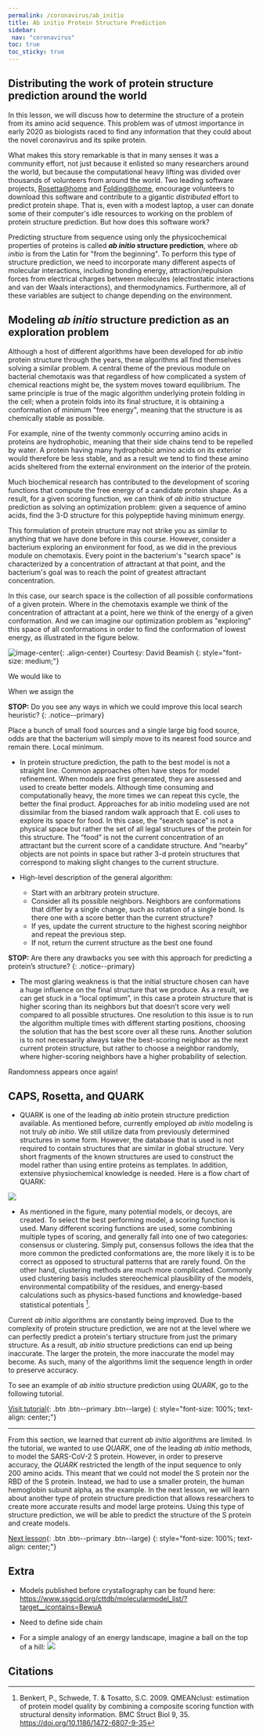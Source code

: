 ```yaml
---
permalink: /coronavirus/ab_initio
title: Ab initio Protein Structure Prediction
sidebar:
 nav: "coronavirus"
toc: true
toc_sticky: true
---
```


## Distributing the work of protein structure prediction around the world

In this lesson, we will discuss how to determine the structure of a protein from its amino acid sequence. This problem was of utmost importance in early 2020 as biologists raced to find any information that they could about the novel coronavirus and its spike protein.

What makes this story remarkable is that in many senses it was a community effort, not just because it enlisted so many researchers around the world, but because the computational heavy lifting was divided over thousands of volunteers from around the world. Two leading software projects, [Rosetta@home](https://boinc.bakerlab.org) and [Folding@home](https://foldingathome.org), encourage volunteers to download this software and contribute to a gigantic *distributed* effort to predict protein shape. That is, even with a modest laptop, a user can donate some of their computer's idle resources to working on the problem of protein structure prediction. But how does this software work?

Predicting structure from sequence using only the physicochemical properties of proteins is called <b><em>ab initio</em> structure prediction</b>, where *ab initio* is from the Latin for "from the beginning". To perform this type of structure prediction, we need to incorporate many different aspects of molecular interactions, including bonding energy, attraction/repulsion forces from electrical charges between molecules (electrostatic interactions and van der Waals interactions), and thermodynamics. Furthermore, all of these variables are subject to change depending on the environment.

## Modeling *ab initio* structure prediction as an exploration problem

Although a host of different algorithms have been developed for *ab initio* protein structure through the years, these algorithms all find themselves solving a similar problem. A central theme of the previous module on bacterial chemotaxis was that regardless of how complicated a system of chemical reactions might be, the system moves toward equilibrium. The same principle is true of the magic algorithm underlying protein folding in the cell; when a protein folds into its final structure, it is obtaining a conformation of minimum "free energy", meaning that the structure is as chemically stable as possible.

For example, nine of the twenty commonly occurring amino acids in proteins are hydrophobic, meaning that their side chains tend to be repelled by water. A protein having many hydrophobic amino acids on its exterior would therefore be less stable, and as a result we tend to find these amino acids sheltered from the external environment on the interior of the protein.

Much biochemical research has contributed to the development of scoring functions that compute the free energy of a candidate protein shape. As a result, for a given scoring function, we can think of *ab initio* structure prediction as solving an optimization problem: given a sequence of amino acids, find the 3-D structure for this polypeptide having minimum energy.

This formulation of protein structure may not strike you as similar to anything that we have done before in this course. However, consider a bacterium exploring an environment for food, as we did in the previous module on chemotaxis. Every point in the bacterium's "search space" is characterized by a concentration of attractant at that point, and the bacterium's goal was to reach the point of greatest attractant concentration.

In this case, our search space is the collection of all possible conformations of a given protein. Where in the chemotaxis example we think of the concentration of attractant at a point, here we think of the energy of a given conformation. And we can imagine our optimization problem as "exploring" this space of all conformations in order to find the conformation of lowest energy, as illustrated in the figure below.

![image-center](../assets/images/energy_landscape.png){: .align-center}
Courtesy: David Beamish
{: style="font-size: medium;"}



We would like to

When we assign the

**STOP:** Do you see any ways in which we could improve this local search heuristic?
{: .notice--primary}





Place a bunch of small food sources and a single large big food source, odds are that the bacterium will simply move to its nearest food source and remain there. Local minimum.



* In protein structure prediction, the path to the best model is not a straight line. Common approaches often have steps for model refinement. When models are first generated, they are assessed and used to create better models. Although time consuming and computationally heavy, the more times we can repeat this cycle, the better the final product. Approaches for ab initio modeling used are not dissimilar from the biased random walk approach that E. coli uses to explore its space for food. In this case, the “search space” is not a physical space but rather the set of all legal structures of the protein for this structure. The “food” is not the current concentration of an attractant but the current score of a candidate structure. And “nearby” objects are not points in space but rather 3-d protein structures that correspond to making slight changes to the current structure.

* High-level description of the general algorithm:
  * Start with an arbitrary protein structure.
  * Consider all its possible neighbors. Neighbors are conformations that differ by a single change, such as rotation of a single bond. Is there one with a score better than the current structure?
  * If yes, update the current structure to the highest scoring neighbor and repeat the previous step.
  * If not, return the current structure as the best one found

**STOP:** Are there any drawbacks you see with this approach for predicting a protein’s structure?
{: .notice--primary}



* The most glaring weakness is that the initial structure chosen can have a huge influence on the final structure that we produce.  As a result, we can get stuck in a “local optimum”, in this case a protein structure that is higher scoring than its neighbors but that doesn’t score very well compared to all possible structures. One resolution to this issue is to run the algorithm multiple times with different starting positions, choosing the solution that has the best score over all these runs. Another solution is to not necessarily always take the best-scoring neighbor as the next current protein structure, but rather to choose a neighbor randomly, where higher-scoring neighbors have a higher probability of selection.

Randomness appears once again!

## CAPS, Rosetta, and QUARK



* QUARK is one of the leading *ab initio* protein structure prediction available. As mentioned before, currently employed *ab initio* modeling is not truly *ab initio*. We still utilize data from previously determined structures in some form. However, the database that is used is not required to contain structures that are similar in global structure. Very short fragments of the known structures are used to construct the model rather than using entire proteins as templates. In addition, extensive physiochemical knowledge is needed. Here is a flow chart of QUARK:

<img src="../_pages/coronavirus/files/QuarkFlowChart.png">

* As mentioned in the figure, many potential models, or decoys, are created. To select the best performing model, a scoring function is used. Many different scoring functions are used, some combining multiple types of scoring, and generally fall into one of two categories: consensus or clustering. Simply put, consensus follows the idea that the more common the predicted conformations are, the more likely it is to be correct as opposed to structural patterns that are rarely found. On the other hand, clustering methods are much more complicated. Commonly used clustering basis includes stereochemical plausibility of the models, environmental compatibility of the residues, and energy-based calculations such as physics-based functions and knowledge-based statistical potentials [^2].

Current *ab initio* algorithms are constantly being improved. Due to the complexity of protein structure prediction, we are not at the level where we can perfectly predict a protein's tertiary structure from just the primary structure. As a result, *ab initio* structure predictions can end up being inaccurate. The larger the protein, the more inaccurate the model may become. As such, many of the algorithms limit the sequence length in order to preserve accuracy.

To see an example of *ab initio* structure prediction using *QUARK*, go to the following tutorial.

[Visit tutorial](tutorial_ab_initio){: .btn .btn--primary .btn--large}
{: style="font-size: 100%; text-align: center;"}

<hr>

From this section, we learned that current *ab initio* algorithms are limited. In the tutorial, we wanted to use *QUARK*, one of the leading *ab initio* methods, to model the SARS-CoV-2 S protein. However, in order to preserve accuracy, the *QUARK* restricted the length of the input sequence to only 200 amino acids. This meant that we could not model the S protein nor the RBD of the S protein. Instead, we had to use a smaller protein, the human hemoglobin subunit alpha, as the example. In the next lesson, we will learn about another type of protein structure prediction that allows researchers to create more accurate results and model large proteins. Using this type of structure prediction, we will be able to predict the structure of the S protein and create models.

[Next lesson](homology){: .btn .btn--primary .btn--large}
{: style="font-size: 100%; text-align: center;"}

## Extra

* Models published before crystallography can be found here: https://www.ssgcid.org/cttdb/molecularmodel_list/?target__icontains=BewuA

* Need to define side chain

* For a simple analogy of an energy landscape, imagine a ball on the top of a hill: <img src="../_pages/coronavirus/files/EnergyCartoon.png">

## Citations

[^1]: Kubelka, J., et. al. 2004. The protein folding ‘speed limit’. Current Opinion in Structural Biology. 14, 76-88. https://doi.org/10.1016/j.sbi.2004.01.013

[^2]: Benkert, P., Schwede, T. & Tosatto, S.C. 2009. QMEANclust: estimation of protein model quality by combining a composite scoring function with structural density information. BMC Struct Biol 9, 35. https://doi.org/10.1186/1472-6807-9-35
